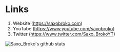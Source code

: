 # Links
1. Website (https://saxobroko.com)
2. YouTube (https://www.youtube.com/saxobroko)
3. Twitter (https://www.twitter.com/Saxo_BrokoYT)

![Saxo_Broko's github stats](https://github-readme-stats.vercel.app/api?username=saxobroko)
